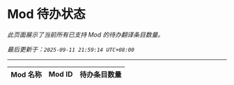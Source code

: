 # Mod 待办状态

*此页面展示了当前所有已支持 Mod 的待办翻译条目数量。*

*最后更新于：`2025-09-11 21:59:14 UTC+08:00`*

---

| Mod 名称 | Mod ID | 待办条目数量 |
| :--- | :--- | :--- |

